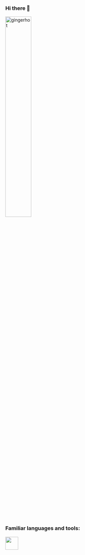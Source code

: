 ### Hi there 👋

<div>
<p align="left">
  <img width="40%" src="https://github-readme-stats.vercel.app/api?username=gingerhot&show_icons=true&locale=en&theme=radical" alt="gingerhot" />
</p>
</div>

<div>
<h3 align="left">Familiar languages and tools:</h3>
<p align="left">
  <img src="https://cdn.jsdelivr.net/gh/devicons/devicon/icons/rails/rails-original-wordmark.svg" width="40" height="40" />
</p>
</div>

